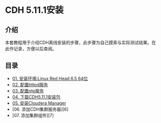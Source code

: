 # CDH 5.11.1安装
## 介绍
本套教程用于介绍CDH离线安装的步骤，此步骤为自己摸索与实际测试结果。在此作记录，方便以后查阅。

## 目录
* [01. 安装环境:Linux Red Head 6.5 64位][1]
* [02. 配置httpd服务][2]
* [03. 配置ntp服务][3]
* [04. 下载CDH5.11.1安装包][4]
* [05. 安装Cloudera Manager][5]
* [06. 添加CDH集群服务器][6]
* [07. 添加集群组件][7]

[1]:./Install%20Linux.md
[2]:./deployHttpd.md
[3]:./deployNtp.md
[4]:./downLoadCDH.md
[5]:./Install-ClouderaManager.md





